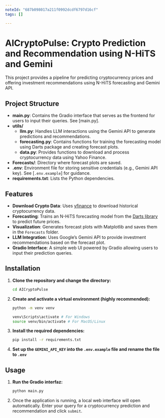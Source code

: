 ```yaml
---
noteId: "687b098017a211f0992dcdf6797d16cf"
tags: []

---
```


# AICryptoPulse: Crypto Prediction and Recommendation using N-HiTS and Gemini

This project provides a pipeline for predicting cryptocurrency prices and offering investment recommendations using N-HiTS forecasting and Gemini API.

## Project Structure

- **main.py**: Contains the Gradio interface that serves as the frontend for users to input their queries. See [main.py].
- **utils/**
  - **llm.py**: Handles LLM interactions using the Gemini API to generate predictions and recommendations.
  - **forecasting.py**: Contains functions for training the forecasting model using Darts package and creating forecast plots.
  - **data.py**: Provides functions to download and process cryptocurrency data using Yahoo Finance.
- **Forecasts/**: Directory where forecast plots are saved.
- **.env**: Environment file for storing sensitive credentials (e.g., Gemini API key). See [`.env.example`] for guidance.
- **requirements.txt**: Lists the Python dependencies.

## Features

- **Download Crypto Data**: Uses [yfinance](https://pypi.org/project/yfinance/) to download historical cryptocurrency data.
- **Forecasting**: Trains an N-HiTS forecasting model from the [Darts library](https://github.com/unit8co/darts) to predict future prices.
- **Visualization**: Generates forecast plots with Matplotlib and saves them in the `Forecasts` folder.
- **LLM Integration**: Uses Google’s Gemini API to provide investment recommendations based on the forecast plot.
- **Gradio Interface**: A simple web UI powered by Gradio allowing users to input their prediction queries.

## Installation

1. **Clone the repository and change the directory:**

   ```sh
   cd AICryptoPulse
   ```

2. **Create and activate a virtual environment (highly recommended):**

    ```sh
    python -m venv venv

    venv\Scripts\activate # For Windows
    source venv/bin/activate # For MacOS/Linux
    ```

3. **Install the required dependencies:**

    ```sh
    pip install -r requirements.txt
    ```

4. **Set up the `GEMINI_API_KEY` into the `.env.example` file and rename the file to `.env`**

## Usage

1. **Run the Gradio interfaz:**

    ```sh
    python main.py
    ```

2. Once the application is running, a local web interface will open automatically. Enter your query for a cryptocurrency prediction and recommendation and click `submit`.


